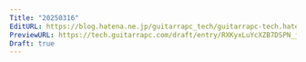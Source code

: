 ```yaml
---
Title: "20250316"
EditURL: https://blog.hatena.ne.jp/guitarrapc_tech/guitarrapc-tech.hatenablog.com/atom/entry/6802418398339119662
PreviewURL: https://tech.guitarrapc.com/draft/entry/RXKyxLuYcXZB7DSPN_jWJb5K2nE
Draft: true
---
```


